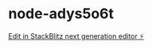 # node-adys5o6t

[Edit in StackBlitz next generation editor ⚡️](https://stackblitz.com/~/github.com/rafaelnino1/node-adys5o6t)